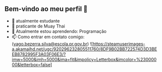 ## Bem-vindo ao meu perfil 👋

- 📖 atualmente estudante
- 🥊 praticante de Muay Thai
- 🌱 Atualmente estou aprendendo: Programação
- 📫 Como entrar em contato comigo: (yago.bezerra.silva@escola.pr.gov.br)
![https://steamuserimages-a.akamaihd.net/ugc/920296232805511760/8DF9B02BB722574D3D3BEEB8782995F3A03F06E3/?imw=5000&imh=5000&ima=fit&impolicy=Letterbox&imcolor=%23000000&letterbox=false]
